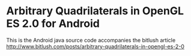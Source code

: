 Arbitrary Quadrilaterals in OpenGL ES 2.0 for Android
=====================================================

This is the Android java source code accompanies the bitlush article http://www.bitlush.com/posts/arbitrary-quadrilaterals-in-opengl-es-2-0
